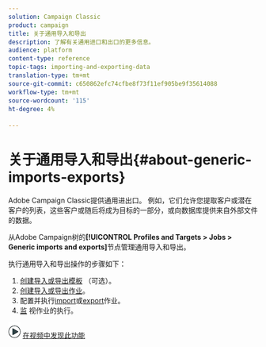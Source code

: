 ```yaml
---
solution: Campaign Classic
product: campaign
title: 关于通用导入和导出
description: 了解有关通用进口和出口的更多信息。
audience: platform
content-type: reference
topic-tags: importing-and-exporting-data
translation-type: tm+mt
source-git-commit: c650862efc74cfbe8f73f11ef905be9f35614088
workflow-type: tm+mt
source-wordcount: '115'
ht-degree: 4%

---
```



# 关于通用导入和导出{#about-generic-imports-exports}

Adobe Campaign Classic提供通用进出口。 例如，它们允许您提取客户或潜在客户的列表，这些客户或随后将成为目标的一部分，或向数据库提供来自外部文件的数据。

从Adobe Campaign树的&#x200B;**[!UICONTROL Profiles and Targets > Jobs > Generic imports and exports]**&#x200B;节点管理通用导入和导出。

执行通用导入和导出操作的步骤如下：

1. [创建导入或导出模板](../../platform/using/creating-import-export-templates.md) （可选）。
1. [创建导入或导出作业](../../platform/using/creating-import-export-jobs.md)。
1. 配置并执行[import](../../platform/using/executing-import-jobs.md)或[export](../../platform/using/executing-export-jobs.md)作业。
1. [监](../../platform/using/monitoring-jobs-execution.md) 视作业的执行。

![](assets/do-not-localize/how-to-video.png) [在视频中发现此功能](../../platform/using/exporting-and-importing-profiles.md#import-profiles-video)
